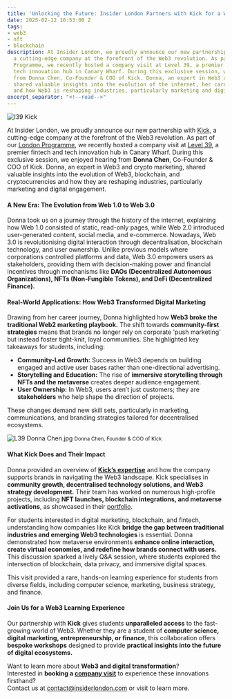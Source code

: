 ```yaml
---
title: 'Unlocking the Future: Insider London Partners with Kick for a Web3 Workshop'
date: 2025-02-12 16:53:00 Z
tags:
- web3
- nft
- blockchain
description: At Insider London, we proudly announce our new partnership with Kick,
  a cutting-edge company at the forefront of the Web3 revolution. As part of our London
  Programme, we recently hosted a company visit at Level 39, a premier fintech and
  tech innovation hub in Canary Wharf. During this exclusive session, we enjoyed hearing
  from Donna Chen, Co-Founder & COO of Kick. Donna, an expert in Web3 and crypto marketing,
  shared valuable insights into the evolution of the internet, her career journey,
  and how Web3 is reshaping industries, particularly marketing and digital engagement
excerpt_separator: "<!--read-->"
---
```


![l39 Kick](/uploads/l39%20Kick.jpg)

At Insider London, we proudly announce our new partnership with [Kick](https://www.kickweb3.io/), a cutting-edge company at the forefront of the Web3 revolution. As part of our [London Programme](https://www.insiderlondon.com/london/), we recently hosted a company visit at [Level 39](https://level39.co/), a premier fintech and tech innovation hub in Canary Wharf. During this exclusive session, we enjoyed hearing from **Donna Chen**, Co-Founder & COO of Kick. Donna, an expert in Web3 and crypto marketing, shared valuable insights into the evolution of Web3, blockchain, and cryptocurrencies and how they are reshaping industries, particularly marketing and digital engagement.

<!--read-->

#### A New Era: The Evolution from Web 1.0 to Web 3.0

Donna took us on a journey through the history of the internet, explaining how Web 1.0 consisted of static, read-only pages, while Web 2.0 introduced user-generated content, social media, and e-commerce. Nowadays, Web 3.0 is revolutionising digital interaction through decentralisation, blockchain technology, and user ownership. Unlike previous models where corporations controlled platforms and data, Web 3.0 empowers users as stakeholders, providing them with decision-making power and financial incentives through mechanisms like **DAOs (Decentralized Autonomous Organizations), NFTs (Non-Fungible Tokens), and DeFi (Decentralized Finance).**

#### Real-World Applications: How Web3 Transformed Digital Marketing

Drawing from her career journey, Donna highlighted how **Web3 broke the traditional Web2 marketing playbook.** The shift towards **community-first strategies** means that brands no longer rely on corporate 'push marketing' but instead foster tight-knit, loyal communities. She highlighted key takeaways for students, including:

- **Community-Led Growth:** Success in Web3 depends on building engaged and active user bases rather than one-directional advertising. 
- **Storytelling and Education:** The rise of **immersive storytelling through NFTs and the metaverse** creates deeper audience engagement.
- **User Ownership:** In Web3, users aren’t just customers; they are **stakeholders** who help shape the direction of projects.

These changes demand new skill sets, particularly in marketing, communications, and branding strategies tailored for decentralised ecosystems.

![L39 Donna Chen.jpg](/uploads/L39%20Donna%20Chen.jpg)
<small>Donna Chen, Founder & COO of Kick</small>

#### What Kick Does and Their Impact

Donna provided an overview of **[Kick’s expertise](https://www.kickweb3.io/expertise)** and how the company supports brands in navigating the Web3 landscape. Kick specialises in **community growth, decentralised technology solutions, and Web3 strategy development.** Their team has worked on numerous high-profile projects, including **NFT launches, blockchain integrations, and metaverse activations**, as showcased in their [portfolio](https://www.kickweb3.io/projects).

For students interested in digital marketing, blockchain, and fintech, understanding how companies like Kick **bridge the gap between traditional industries and emerging Web3 technologies** is essential. Donna demonstrated how metaverse environments **enhance online interaction, create virtual economies, and redefine how brands connect with users.** This discussion sparked a lively Q&A session, where students explored the intersection of blockchain, data privacy, and immersive digital spaces.

This visit provided a rare, hands-on learning experience for students from diverse fields, including computer science, marketing, business strategy, and finance. 

#### Join Us for a Web3 Learning Experience

Our partnership with **Kick** gives students **unparalleled access** to the fast-growing world of Web3. Whether they are a student of **computer science, digital marketing, entrepreneurship, or finance**, this collaboration offers **bespoke workshops** designed to provide **practical insights into the future of digital ecosystems.** 

Want to learn more about **Web3 and digital transformation**?  
Interested in **booking a [company visit](https://www.insiderlondon.com/london/company-visits/)** to experience these innovations firsthand?  
Contact us at [contact@insiderlondon.com](mailto:contact@insiderlondon.com) or visit to learn more.


